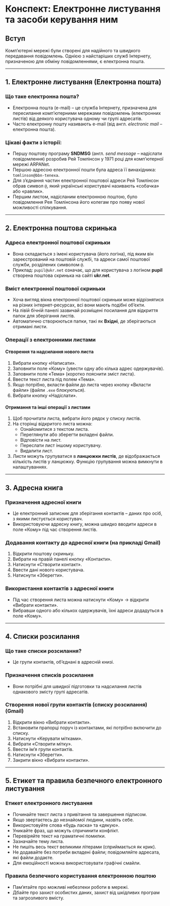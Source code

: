 # Конспект: Електронне листування та засоби керування ним

## Вступ
Комп’ютерні мережі були створені для надійного та швидкого передавання повідомлень. Однією з найстаріших служб Інтернету, призначеною для обміну повідомленнями, є електронна пошта.

---

## 1. Електронне листування (Електронна пошта)

### Що таке електронна пошта?
- Електронна пошта (e-mail) – це служба Інтернету, призначена для пересилання комп’ютерними мережами повідомлень (електронних листів) від деякого користувача одному чи групі адресатів.
- Часто електронну пошту називають e-mail (від англ. *electronic mail* – електронна пошта).

### Цікаві факти з історії:
- Першу поштову програму **SNDMSG** (англ. *send message* – надіслати повідомлення) розробив Рей Томлінсон у 1971 році для комп’ютерної мережі ARPANet.
- Першою адресою електронної пошти була адреса її винахідника: `tomlinson@bbn-tenexa`.
- Для з’єднання частин електронної поштової адреси Рей Томлінсон обрав символ `@`, який українські користувачі називають «собачка» або «равлик».
- Першим листом, надісланим електронною поштою, було повідомлення Рея Томлінсона його колегам про появу нової можливості спілкування.

---

## 2. Електронна поштова скринька

### Адреса електронної поштової скриньки
- Вона складається з імені користувача (його логіна), під яким він зареєстрований на поштовій службі, та адреси самої поштової служби, розділених символом `@`.
- Приклад: `pupil@ukr.net` означає, що для користувача з логіном **pupil** створена поштова скринька на сайті **ukr.net**.

### Вміст електронної поштової скриньки
- Хоча вигляд вікна електронної поштової скриньки може відрізнятися на різних інтернет-ресурсах, всі вони мають подібні об’єкти.
- На лівій бічній панелі зазвичай розміщені посилання для відкриття папок для зберігання листів.
- Автоматично створюються папки, такі як **Вхідні**, де зберігаються отримані листи.

### Операції з електронними листами
#### Створення та надсилання нового листа
1. Вибрати кнопку «Написати».
2. Заповнити поле «Кому» (увести одну або кілька адрес одержувачів).
3. Заповнити поле «Тема» (коротко пояснити зміст листа).
4. Ввести текст листа під полем «Тема».
5. Якщо потрібно, вкласти файли до листа через кнопку «Вкласти файли» (файли `.exe` блокуються).
6. Вибрати кнопку «Надіслати».

#### Отримання та інші операції з листами
1. Щоб прочитати листа, вибрати його рядок у списку листів.
2. На сторінці відкритого листа можна:
    - Ознайомитися з текстом листа.
    - Переглянути або зберегти вкладені файли.
    - Відповісти на лист.
    - Переслати лист іншому користувачу.
    - Видалити лист.
3. Листи можуть групуватися в **ланцюжки листів**, де відображається кількість листів у ланцюжку. Функцію групування можна вимкнути в налаштуваннях.

---

## 3. Адресна книга

### Призначення адресної книги
- Це електронний записник для зберігання контактів – даних про осіб, з якими листується користувач.
- Використовуючи адресну книгу, можна швидко вводити адреси в поле «Кому» під час створення листів.

### Додавання контакту до адресної книги (на прикладі Gmail)
1. Відкрити поштову скриньку.
2. Вибрати на правій панелі кнопку «Контакти».
3. Натиснути «Створити контакт».
4. Ввести дані нового користувача.
5. Натиснути «Зберегти».

### Використання контактів з адресної книги
- Під час створення листа можна натиснути «Кому» → відкрити «Вибрати контакти».
- Вибравши одного або кількох одержувачів, їхні адреси додадуться в поле «Кому».

---

## 4. Списки розсилання

### Що таке списки розсилання?
- Це групи контактів, об’єднані в адресній книзі.

### Призначення списків розсилання
- Вони потрібні для швидкої підготовки та надсилання листів однакового змісту групі адресатів.

### Створення нової групи контактів (списку розсилання) (Gmail)
1. Відкрити вікно «Вибрати контакти».
2. Встановити прапорці поруч із контактами, які потрібно включити до списку.
3. Натиснути «Керувати мітками».
4. Вибрати «Створити мітку».
5. Ввести ім’я групи контактів.
6. Натиснути «Зберегти».
7. Закрити вікно «Вибрати контакти».

---

## 5. Етикет та правила безпечного електронного листування

### Етикет електронного листування
- Починайте текст листа з привітання та завершення підписом.
- Якщо звертаєтесь до незнайомої людини, назвіть себе.
- Використовуйте слова «будь ласка» та «дякую».
- Уникайте фраз, що можуть спричинити конфлікт.
- Перевіряйте текст на граматичні помилки.
- Зазначайте тему листа.
- Не пишіть весь текст великими літерами (сприймається як крик).
- Не додавайте без потреби вкладені файли; повідомляйте адресата, які файли додаєте.
- Для емоційності можна використовувати графічні смайли.

### Правила безпечного користування електронною поштою
- Пам’ятайте про можливі небезпеки роботи в мережі.
- Дбайте про захист особистих даних, захист від шкідливих програм та загрозливого вмісту.
